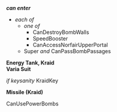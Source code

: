 ﻿***can enter***

- *each of*
  - *one of*
    - CanDestroyBombWalls
    - SpeedBooster
    - CanAccessNorfairUpperPortal
  - Super *and* CanPassBombPassages

**Energy Tank, Kraid**  
**Varia Suit**

*if keysanity* KraidKey

**Missile (Kraid)**

CanUsePowerBombs
